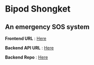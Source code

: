 # Bipod Shongket
## An emergency SOS system

**Frontend URL** : [Here](https://bipod-shongket.vercel.app)

**Backend API URL** : [Here](https://bipod-shongket-api.vercel.app)

**Backend Repo** : [Here](https://github.com/Data-Dwellers/bipod-shongket-api)
